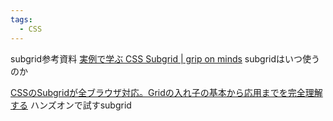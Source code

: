```yaml
---
tags:
  - CSS
---
```


subgrid参考資料
[実例で学ぶ CSS Subgrid | grip on minds](https://griponminds.jp/blog/css-subgrid-with-examples/#%E4%BE%8B1-%E3%82%AB%E3%83%BC%E3%83%89%E3%82%B3%E3%83%B3%E3%83%9D%E3%83%BC%E3%83%8D%E3%83%B3%E3%83%88)
subgridはいつ使うのか

[CSSのSubgridが全ブラウザ対応。Gridの入れ子の基本から応用までを完全理解する](https://zenn.dev/tonkotsuboy_com/articles/css-subgrid-all-browsers)
ハンズオンで試すsubgrid